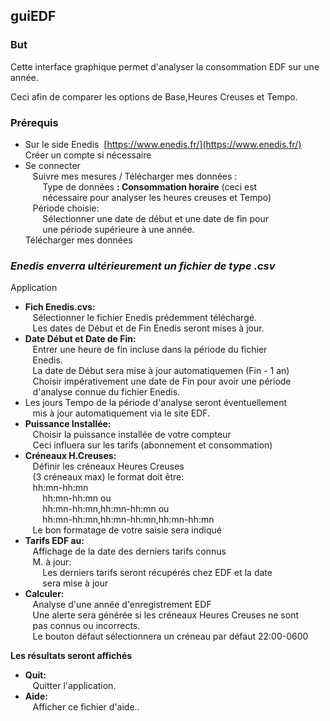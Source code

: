 ## guiEDF

### But

Cette interface graphique permet d'analyser la consommation EDF sur une année.

Ceci afin de comparer les options de Base,Heures Creuses et Tempo.

### Prérequis

*   Sur le side Enedis  [https://www.enedis.fr/](https://www.enedis.fr/)  
    Créer un compte si nécessaire
*   Se connecter  
       Suivre mes mesures / Télécharger mes données :  
           Type de données **: Consommation horaire** (ceci est   
           nécessaire pour analyser les heures creuses et Tempo)  
       Période choisie:   
           Sélectionner une date de début et une date de fin pour   
           une période supérieure à une année.  
    Télécharger mes données

### _**Enedis enverra ultérieurement un fichier de type .csv**_

Application

*   **Fich Enedis.cvs:**   
       Sélectionner le fichier Enedis prédemment téléchargé.  
       Les dates de Début et de Fin Enedis seront mises à jour.
*   **Date Début et Date de Fin:**   
       Entrer une heure de fin incluse dans la période du fichier   
       Enedis.  
       La date de Début sera mise à jour automatiquemen (Fin - 1 an)  
       Choisir impérativement une date de Fin pour avoir une période   
       d'analyse connue du fichier Enedis.
*   Les jours Tempo de la période d'analyse seront éventuellement   
       mis à jour automatiquement via le site EDF.
*   **Puissance Installée:**   
       Choisir la puissance installée de votre compteur  
       Ceci influera sur les tarifs (abonnement et consommation)
*   **Créneaux H.Creuses:**   
       Définir les créneaux Heures Creuses  
       (3 créneaux max) le format doit être:  
       hh:mn-hh:mn  
           hh:mn-hh:mn ou   
           hh:mn-hh:mn,hh:mn-hh:mn ou   
           hh:mn-hh:mn,hh:mn-hh:mn,hh:mn-hh:mn  
       Le bon formatage de votre saisie sera indiqué
*   **Tarifs EDF au:**    
       Affichage de la date des derniers tarifs connus  
       M. à jour:   
           Les derniers tarifs seront récupérés chez EDF et la date   
           sera mise à jour
*   **Calculer:**   
       Analyse d'une année d'enregistrement EDF  
       Une alerte sera générée si les créneaux Heures Creuses ne sont   
       pas connus ou incorrects.  
       Le bouton défaut sélectionnera un créneau par défaut 22:00-0600

**Les résultats seront affichés**

*   **Quit:**   
       Quitter l'application.
*   **Aide:**   
       Afficher ce fichier d'aide..